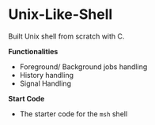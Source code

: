 # Unix-Like-Shell

Built Unix shell from scratch with C. 

**Functionalities**
- Foreground/ Background jobs handling
- History handling
- Signal Handling


**Start Code**
- The starter code for the `msh` shell 
